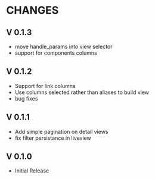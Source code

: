 
CHANGES
=======

V 0.1.3
-------

- move handle_params into view selector
- support for components columns

V 0.1.2
-------

- Support for link columns
- Use columns selected rather than aliases to build view
- bug fixes

V 0.1.1
-------

- Add simple pagination on detail views
- fix filter persistance in liveview

V 0.1.0
-------

- Initial Release
